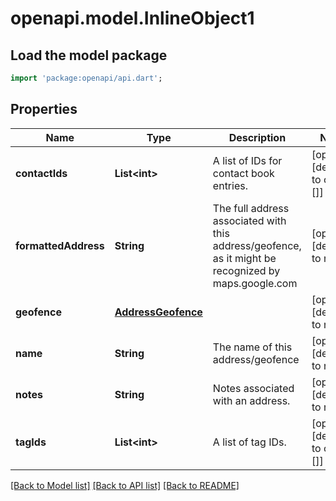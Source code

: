 # openapi.model.InlineObject1

## Load the model package
```dart
import 'package:openapi/api.dart';
```

## Properties
Name | Type | Description | Notes
------------ | ------------- | ------------- | -------------
**contactIds** | **List&lt;int&gt;** | A list of IDs for contact book entries. | [optional] [default to const []]
**formattedAddress** | **String** | The full address associated with this address/geofence, as it might be recognized by maps.google.com | [optional] [default to null]
**geofence** | [**AddressGeofence**](AddressGeofence.md) |  | [optional] [default to null]
**name** | **String** | The name of this address/geofence | [optional] [default to null]
**notes** | **String** | Notes associated with an address. | [optional] [default to null]
**tagIds** | **List&lt;int&gt;** | A list of tag IDs. | [optional] [default to const []]

[[Back to Model list]](../README.md#documentation-for-models) [[Back to API list]](../README.md#documentation-for-api-endpoints) [[Back to README]](../README.md)


